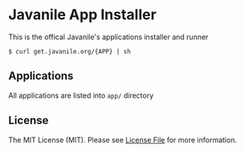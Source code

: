 # Javanile App Installer

This is the offical Javanile's applications installer and runner

```shell
$ curl get.javanile.org/{APP} | sh
```

## Applications

All applications are listed into `app/` directory

## License

The MIT License (MIT). Please see [License File](LICENSE) for more information.
